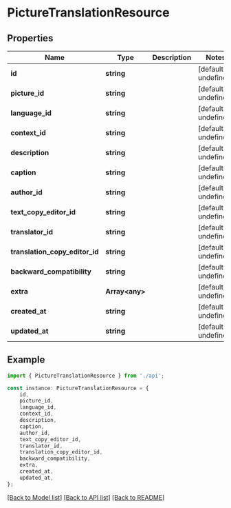 # PictureTranslationResource


## Properties

Name | Type | Description | Notes
------------ | ------------- | ------------- | -------------
**id** | **string** |  | [default to undefined]
**picture_id** | **string** |  | [default to undefined]
**language_id** | **string** |  | [default to undefined]
**context_id** | **string** |  | [default to undefined]
**description** | **string** |  | [default to undefined]
**caption** | **string** |  | [default to undefined]
**author_id** | **string** |  | [default to undefined]
**text_copy_editor_id** | **string** |  | [default to undefined]
**translator_id** | **string** |  | [default to undefined]
**translation_copy_editor_id** | **string** |  | [default to undefined]
**backward_compatibility** | **string** |  | [default to undefined]
**extra** | **Array&lt;any&gt;** |  | [default to undefined]
**created_at** | **string** |  | [default to undefined]
**updated_at** | **string** |  | [default to undefined]

## Example

```typescript
import { PictureTranslationResource } from './api';

const instance: PictureTranslationResource = {
    id,
    picture_id,
    language_id,
    context_id,
    description,
    caption,
    author_id,
    text_copy_editor_id,
    translator_id,
    translation_copy_editor_id,
    backward_compatibility,
    extra,
    created_at,
    updated_at,
};
```

[[Back to Model list]](../README.md#documentation-for-models) [[Back to API list]](../README.md#documentation-for-api-endpoints) [[Back to README]](../README.md)
